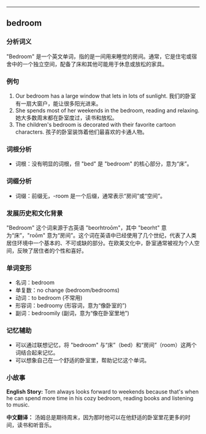 
---------------
## bedroom
### 分析词义
"Bedroom" 是一个英文单词，指的是一间用来睡觉的房间。通常，它是住宅或宿舍中的一个独立空间，配备了床和其他可能用于休息或放松的家具。

### 例句
1. Our bedroom has a large window that lets in lots of sunlight.
   我们的卧室有一扇大窗户，能让很多阳光进来。
2. She spends most of her weekends in the bedroom, reading and relaxing.
   她大多数周末都在卧室度过，读书和放松。
3. The children's bedroom is decorated with their favorite cartoon characters.
   孩子的卧室装饰着他们最喜欢的卡通人物。

### 词根分析
- 词根：没有明显的词根，但 "bed" 是 "bedroom" 的核心部分，意为“床”。

### 词缀分析
- 词缀：前缀无，-room 是一个后缀，通常表示“房间”或“空间”。

### 发展历史和文化背景
"Bedroom" 这个词来源于古英语 "beorhtroōm"，其中 "beorht" 意为“床”，"roōm" 意为“房间”。这个词在英语中已经使用了几个世纪，代表了人类居住环境中一个基本的、不可或缺的部分。在欧美文化中，卧室通常被视为个人空间，反映了居住者的个性和喜好。

### 单词变形
- 名词：bedroom
- 单复数：no change (bedroom/bedrooms)
- 动词：to bedroom (不常用)
- 形容词：bedroomy (形容词，意为“像卧室的”)
- 副词：bedroomily (副词，意为“像在卧室里地”)

### 记忆辅助
- 可以通过联想记忆，将 "bedroom" 与“床”（bed）和“房间”（room）这两个词结合起来记忆。
- 可以想象自己在一个舒适的卧室里，帮助记忆这个单词。

### 小故事
**English Story:**
Tom always looks forward to weekends because that's when he can spend more time in his cozy bedroom, reading books and listening to music.

**中文翻译：**
汤姆总是期待周末，因为那时他可以在他舒适的卧室里花更多的时间，读书和听音乐。


